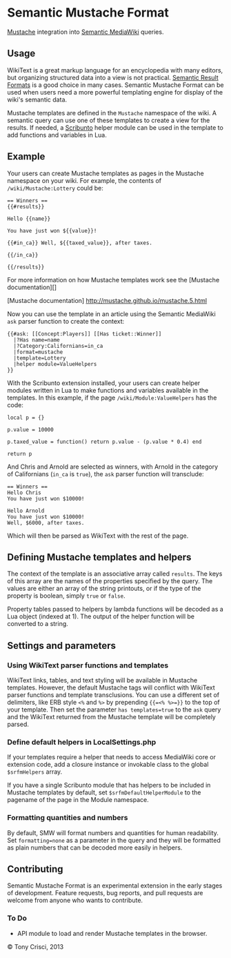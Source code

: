 # Semantic Mustache Format
[Mustache][] integration into [Semantic MediaWiki][] queries.

[Mustache]: http://mustache.github.com/
[Semantic MediaWiki]: http://semantic-mediawiki.org/

## Usage

WikiText is a great markup language for an encyclopedia with many editors, but
organizing structured data into a view is not practical.
[Semantic Result Formats][] is a good choice in many cases. Semantic Mustache
Format can be used when users need a more powerful templating engine for
display of the wiki's semantic data.

  [Semantic Result Formats]: http://semantic-mediawiki.org/wiki/Semantic_Result_Formats

Mustache templates are defined in the `Mustache` namespace of the wiki. A
semantic query can use one of these templates to create a view for the results.
If needed, a [Scribunto][] helper module can be used in the template to add
functions and variables in Lua.

  [Scribunto]: http://www.mediawiki.org/wiki/Extension:Scribunto

## Example

Your users can create Mustache templates as pages in the Mustache namespace on
your wiki. For example, the contents of `/wiki/Mustache:Lottery` could be:

    == Winners ==
    {{#results}}

    Hello {{name}}

    You have just won ${{value}}!

    {{#in_ca}} Well, ${{taxed_value}}, after taxes.

    {{/in_ca}}

    {{/results}}

For more information on how Mustache templates work see the [Mustache documentation][]

  [Mustache documentation] http://mustache.github.io/mustache.5.html

Now you can use the template in an article using the Semantic MediaWiki `ask`
parser function to create the context:

    {{#ask: [[Concept:Players]] [[Has ticket::Winner]]
      |?Has name=name
      |?Category:Californians=in_ca
      |format=mustache
      |template=Lottery
      |helper module=ValueHelpers
    }}

With the Scribunto extension installed, your users can create helper
modules written in Lua to make functions and variables available in the
templates. In this example, if the page `/wiki/Module:ValueHelpers` has the
code:

    local p = {}

    p.value = 10000

    p.taxed_value = function() return p.value - (p.value * 0.4) end

    return p

And Chris and Arnold are selected as winners, with Arnold in the category of
Californians (`in_ca` is `true`), the `ask` parser function will transclude:

    == Winners ==
    Hello Chris
    You have just won $10000!

    Hello Arnold
    You have just won $10000!
    Well, $6000, after taxes.

Which will then be parsed as WikiText with the rest of the page.

## Defining Mustache templates and helpers

The context of the template is an associative array called `results`. The keys
of this array are the names of the properties specified by the query. The
values are either an array of the string printouts, or if the type of the
property is boolean, simply `true` or `false`.

Property tables passed to helpers by lambda functions will be decoded as a Lua
object (indexed at 1). The output of the helper function will be converted to a
string.

## Settings and parameters

### Using WikiText parser functions and templates

WikiText links, tables, and text styling will be available in Mustache
templates. However, the default Mustache tags will conflict with WikiText
parser functions and template transclusions. You can use a different set of
delimiters, like ERB style `<%` and `%>` by prepending `{{=<% %>=}}` to the top
of your template. Then set the parameter `has templates=true` to the `ask`
query and the WikiText returned from the Mustache template will be completely parsed.

### Define default helpers in LocalSettings.php

If your templates require a helper that needs to access MediaWiki core or
extension code, add a closure instance or invokable class to the global
`$srfmHelpers` array.

If you have a single Scribunto module that has helpers to be included in
Mustache templates by default, set `$srfmDefaultHelperModule` to the pagename
of the page in the Module namespace.

### Formatting quantities and numbers

By default, SMW will format numbers and quantities for human readability. Set
`formatting=none` as a parameter in the query and they will be formatted as
plain numbers that can be decoded more easily in helpers.

## Contributing

Semantic Mustache Format is an experimental extension in the early stages of
development. Feature requests, bug reports, and pull requests are welcome from
anyone who wants to contribute.

### To Do

* API module to load and render Mustache templates in the browser.

&copy; Tony Crisci, 2013
